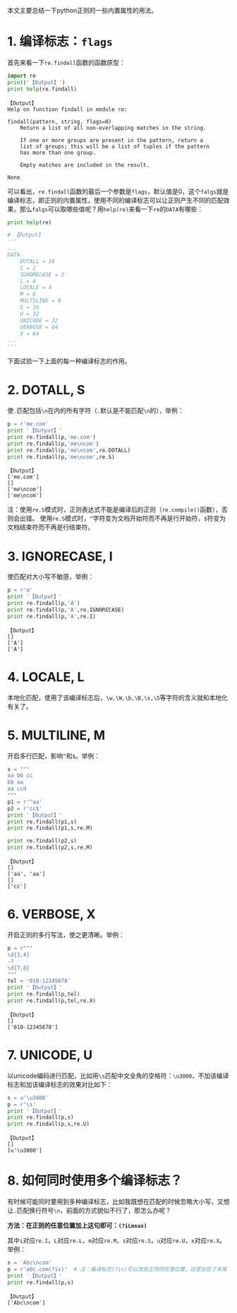 本文主要总结一下python正则的一些内置属性的用法。

# 1. 编译标志：`flags`

首先来看一下`re.findall`函数的函数原型：


```python
import re 
print('【Output】')
print help(re.findall)
```

    【Output】
    Help on function findall in module re:
    
    findall(pattern, string, flags=0)
        Return a list of all non-overlapping matches in the string.
        
        If one or more groups are present in the pattern, return a
        list of groups; this will be a list of tuples if the pattern
        has more than one group.
        
        Empty matches are included in the result.
    
    None


可以看出，`re.findall`函数的最后一个参数是`flags`，默认值是0，这个`falgs`就是编译标志，即正则的内置属性，使用不同的编译标志可以让正则产生不同的匹配效果。那么`falgs`可以取哪些值呢？用`help(re)`来看一下`re`的`DATA`有哪些：


```python
print help(re)

# 【Output】
'''
...
DATA
    DOTALL = 16
    I = 2
    IGNORECASE = 2
    L = 4
    LOCALE = 4
    M = 8
    MULTILINE = 8
    S = 16
    U = 32
    UNICODE = 32
    VERBOSE = 64
    X = 64
...
'''
```

下面试验一下上面的每一种编译标志的作用。

# 2. DOTALL, S

使`.`匹配包括`\n`在内的所有字符（`.`默认是不能匹配`\n`的），举例：


```python
p = r'me.com'
print '【Output】'
print re.findall(p,'me.com')
print re.findall(p,'me\ncom')
print re.findall(p,'me\ncom',re.DOTALL)
print re.findall(p,'me\ncom',re.S)
```

    【Output】
    ['me.com']
    []
    ['me\ncom']
    ['me\ncom']

注：使用`re.S`模式时，正则表达式不能是编译后的正则（`re.compile()`函数），否则会出错。
使用`re.S`模式时，`^`字符变为文档开始符而不再是行开始符，`$`符变为文档结束符而不再是行结束符。

# 3. IGNORECASE, I

使匹配对大小写不敏感，举例：


```python
p = r'a'
print '【Output】'
print re.findall(p,'A')
print re.findall(p,'A',re.IGNORECASE)
print re.findall(p,'A',re.I)
```

    【Output】
    []
    ['A']
    ['A']


# 4. LOCALE, L

本地化匹配，使用了该编译标志后，`\w,\W,\b,\B,\s,\S`等字符的含义就和本地化有关了。

# 5. MULTILINE, M

开启多行匹配，影响`^`和`$`。举例：


```python
s = """
aa bb cc
bb aa
aa ccd
"""
p1 = r'^aa'
p2 = r'cc$'
print '【Output】'
print re.findall(p1,s)
print re.findall(p1,s,re.M)

print re.findall(p2,s)
print re.findall(p2,s,re.M)
```

    【Output】
    []
    ['aa', 'aa']
    []
    ['cc']


# 6. VERBOSE, X

开启正则的多行写法，使之更清晰。举例：


```python
p = r"""
\d{3,4}
-?
\d{7,8}
"""
tel = '010-12345678'
print '【Output】'
print re.findall(p,tel)
print re.findall(p,tel,re.X)
```

    【Output】
    []
    ['010-12345678']


# 7. UNICODE, U

以unicode编码进行匹配，比如用`\s`匹配中文全角的空格符：`\u3000`，不加该编译标志和加该编译标志的效果对比如下：


```python
s = u'\u3000'
p = r'\s'
print '【Output】'
print re.findall(p,s)
print re.findall(p,s,re.U)
```

    【Output】
    []
    [u'\u3000']


# 8. 如何同时使用多个编译标志？

有时候可能同时要用到多种编译标志，比如我既想在匹配的时候忽略大小写，又想让`.`匹配换行符号`\n`，前面的方式貌似不行了，那怎么办呢？

**方法：在正则的任意位置加上这句即可：`(?iLmsux)`**

其中`i`对应`re.I`，`L`对应`re.L`，`m`对应`re.M`，`s`对应`re.S`，`u`对应`re.U`，`x`对应`re.X`。举例：


```python
s = 'Abc\ncom'
p = r'abc.com(?is)'  # 注：编译标志(?is)可以加在正则的任意位置，这里加在了末尾
print '【Output】'
print re.findall(p,s)
```

    【Output】
    ['Abc\ncom']
